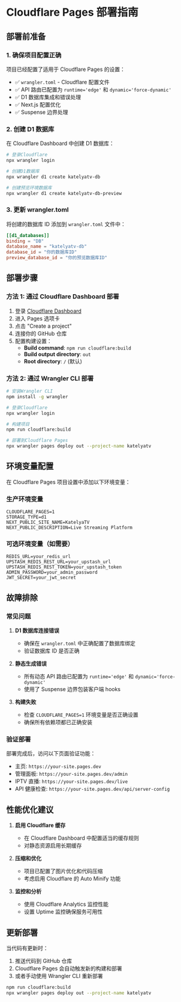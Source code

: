 # Cloudflare Pages 部署指南

## 部署前准备

### 1. 确保项目配置正确

项目已经配置了适用于 Cloudflare Pages 的设置：

- ✅ `wrangler.toml` - Cloudflare 配置文件
- ✅ API 路由已配置为 `runtime='edge'` 和 `dynamic='force-dynamic'`
- ✅ D1 数据库集成和错误处理
- ✅ Next.js 配置优化
- ✅ Suspense 边界处理

### 2. 创建 D1 数据库

在 Cloudflare Dashboard 中创建 D1 数据库：

```bash
# 登录Cloudflare
npx wrangler login

# 创建D1数据库
npx wrangler d1 create katelyatv-db

# 创建预览环境数据库
npx wrangler d1 create katelyatv-db-preview
```

### 3. 更新 wrangler.toml

将创建的数据库 ID 添加到 `wrangler.toml` 文件中：

```toml
[[d1_databases]]
binding = "DB"
database_name = "katelyatv-db"
database_id = "你的数据库ID"
preview_database_id = "你的预览数据库ID"
```

## 部署步骤

### 方法 1: 通过 Cloudflare Dashboard 部署

1. 登录 [Cloudflare Dashboard](https://dash.cloudflare.com)
2. 进入 Pages 选项卡
3. 点击 "Create a project"
4. 连接你的 GitHub 仓库
5. 配置构建设置：
   - **Build command**: `npm run cloudflare:build`
   - **Build output directory**: `out`
   - **Root directory**: `/` (默认)

### 方法 2: 通过 Wrangler CLI 部署

```bash
# 安装Wrangler CLI
npm install -g wrangler

# 登录Cloudflare
npx wrangler login

# 构建项目
npm run cloudflare:build

# 部署到Cloudflare Pages
npx wrangler pages deploy out --project-name katelyatv
```

## 环境变量配置

在 Cloudflare Pages 项目设置中添加以下环境变量：

### 生产环境变量

```
CLOUDFLARE_PAGES=1
STORAGE_TYPE=d1
NEXT_PUBLIC_SITE_NAME=KatelyaTV
NEXT_PUBLIC_DESCRIPTION=Live Streaming Platform
```

### 可选环境变量（如需要）

```
REDIS_URL=your_redis_url
UPSTASH_REDIS_REST_URL=your_upstash_url
UPSTASH_REDIS_REST_TOKEN=your_upstash_token
ADMIN_PASSWORD=your_admin_password
JWT_SECRET=your_jwt_secret
```

## 故障排除

### 常见问题

1. **D1 数据库连接错误**

   - 确保在 `wrangler.toml` 中正确配置了数据库绑定
   - 验证数据库 ID 是否正确

2. **静态生成错误**

   - 所有动态 API 路由已配置为 `runtime='edge'` 和 `dynamic='force-dynamic'`
   - 使用了 Suspense 边界包装客户端 hooks

3. **构建失败**
   - 检查 `CLOUDFLARE_PAGES=1` 环境变量是否正确设置
   - 确保所有依赖项都已正确安装

### 验证部署

部署完成后，访问以下页面验证功能：

- 主页: `https://your-site.pages.dev`
- 管理面板: `https://your-site.pages.dev/admin`
- IPTV 直播: `https://your-site.pages.dev/live`
- API 健康检查: `https://your-site.pages.dev/api/server-config`

## 性能优化建议

1. **启用 Cloudflare 缓存**

   - 在 Cloudflare Dashboard 中配置适当的缓存规则
   - 对静态资源启用长期缓存

2. **压缩和优化**

   - 项目已配置了图片优化和代码压缩
   - 考虑启用 Cloudflare 的 Auto Minify 功能

3. **监控和分析**
   - 使用 Cloudflare Analytics 监控性能
   - 设置 Uptime 监控确保服务可用性

## 更新部署

当代码有更新时：

1. 推送代码到 GitHub 仓库
2. Cloudflare Pages 会自动触发新的构建和部署
3. 或者手动使用 Wrangler CLI 重新部署

```bash
npm run cloudflare:build
npx wrangler pages deploy out --project-name katelyatv
```
